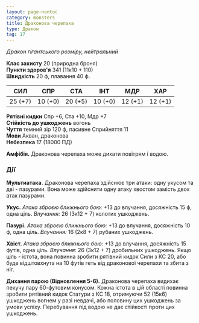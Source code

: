 ```yaml
---
layout: page-nontoc
category: monsters
title: Драконова черепаха
type: Дракон
tag: 17
---
```


_Дракон гігантського розміру, нейтральний_  

**Клас захисту** 20 (природна броня)    
**Пункти здоров'я** 341 (11к10 + 110)    
**Швидкість** 20 ф, плавання 40 ф.  

| СИЛ     | СПР     | СТА     | ІНТ     | МДР     | ХАР     |
| ------- | ------- | ------- | ------- | ------- | ------- |
| 25 (+7) | 10 (+0) | 20 (+5) | 10 (+0) | 12 (+1) | 12 (+1) |

**Рятівні кидки** Спр +6, Ста +10, Мдр +7    
**Стійкість до ушкоджень** вогонь    
**Чуття** темний зір 120 ф, пасивне Сприйняття 11    
**Мови** Акван, драконова    
**Небезпека** 17 (18000 ПД)  

**Амфібія.** Драконова черепаха може дихати повітрям і водою.

### Дії
**Мультиатака.** Драконова черепаха здійснює три атаки: одну укусом та дві - пазурами. Вона може здійснити одну атаку хвостом замість двох атак пазурами.    

**Укус.** _Атака зброєю ближнього бою:_ +13 до влучання, досяжність 15 ф, одна ціль. _Влучання:_ 26 (3к12 + 7) колотих ушкоджень.    

**Пазурі.** _Атака зброєю ближнього бою:_ +13 до влучання, досяжність 10 ф, одна ціль. _Влучання:_ 16 (2к8 + 7) рубаних ушкоджень.    

**Хвіст.** _Атака зброєю ближнього бою:_ +13 до влучання, досяжність 15 футів, одна ціль. _Влучання:_ 26 (3к12 + 7) дробильних ушкоджень. Якщо ціль - істота, вона повинна зробити рятівний кидок Сили з КС 20, або буде відштовхнута на 10 футів геть від драконової черепахи та збита з ніг.    

**Дихання парою (Відновлення 5-6).** Драконова черепаха видихає пекучу пару 60-футовим конусом. Кожна істота в цій області повинна зробити рятівний кидок Статури з КС 18, отримуючи 52 (15к6) ушкоджень вогнем у разі невдачі, або половину цих ушкоджень за умови успіху. Перебування під водою не дає стійкості проти цих ушкоджень.
